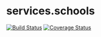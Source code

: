 # services.schools
[![Build Status](https://secure.travis-ci.org/ericgonia/services.schools.png?branch=master)](https://travis-ci.org/ericgonia/services.schools)
[![Coverage Status](https://coveralls.io/repos/ericgonia/services.schools/badge.svg?branch=master)](https://coveralls.io/r/ericgonia/services.schools/?branch=master)
